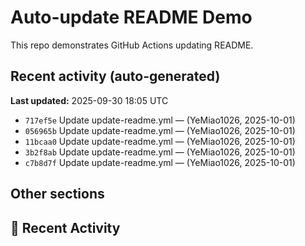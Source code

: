 # Auto-update README Demo

This repo demonstrates GitHub Actions updating README.

## Recent activity (auto-generated)

<!-- AUTO-UPDATE-START -->
**Last updated:** 2025-09-30 18:05 UTC

- `717ef5e` Update update-readme.yml — (YeMiao1026, 2025-10-01)
- `056965b` Update update-readme.yml — (YeMiao1026, 2025-10-01)
- `11bcaa0` Update update-readme.yml — (YeMiao1026, 2025-10-01)
- `3b2f8ab` Update update-readme.yml — (YeMiao1026, 2025-10-01)
- `c7b8d7f` Update update-readme.yml — (YeMiao1026, 2025-10-01)
<!-- AUTO-UPDATE-END -->

## Other sections

## 📌 Recent Activity
<!-- AUTO-UPDATE-MARKER -->
